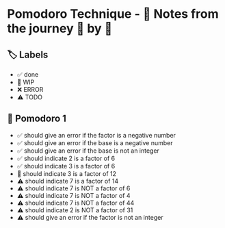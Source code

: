 # Pomodoro Technique - 📝 Notes from the journey 🍅 by 🍅


## 🏷️ Labels

- ✅ done
- 🚧 WIP
- ❌ ERROR
- ⚠ TODO

## 🍅 Pomodoro 1

- ✅ should give an error if the factor is a negative number
- ✅ should give an error if the base is a negative number
- ✅ should give an error if the base is not an integer
- ✅ should indicate 2 is a factor of 6
- ✅ should indicate 3 is a factor of 6
- 🚧 should indicate 3 is a factor of 12
- ⚠ should indicate 7 is a factor of 14
- ⚠ should indicate 7 is NOT a factor of 6
- ⚠ should indicate 7 is NOT a factor of 4
- ⚠ should indicate 7 is NOT a factor of 44
- ⚠ should indicate 2 is NOT a factor of 31
- ⚠ should give an error if the factor is not an integer
